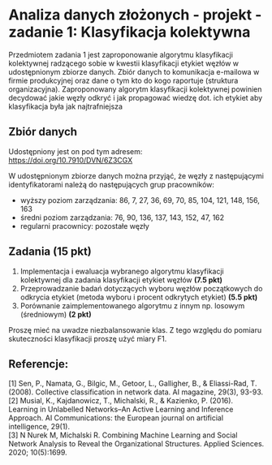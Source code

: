 # Analiza danych złożonych - projekt - zadanie 1: Klasyfikacja kolektywna

Przedmiotem zadania 1 jest zaproponowanie algorytmu klasyfikacji kolektywnej radzącego sobie w kwestii klasyfikacji etykiet 
węzłów w udostępnionym zbiorze danych. 
Zbiór danych to komunikacja e-mailowa w firmie produkcyjnej oraz dane o tym kto do kogo raportuje (struktura organizacyjna). 
Zaproponowany algorytm klasyfikacji kolektywnej powinien decydować jakie węzły odkryć i jak propagować wiedzę dot. 
ich etykiet aby klasyfikacja była jak najtrafniejsza

## Zbiór danych

Udostępniony jest on pod tym adresem:
https://doi.org/10.7910/DVN/6Z3CGX

W udostępnionym zbiorze danych można przyjąć, że węzły z następującymi identyfikatorami należą do następujących grup pracowników:

* wyższy poziom zarządzania: 86, 7, 27, 36, 69, 70, 85, 104, 121, 148, 156, 163
*	średni poziom zarządzania: 76, 90, 136, 137, 143, 152, 47, 162
*	regularni pracownicy: pozostałe węzły

## Zadania (15 pkt)
1. Implementacja i ewaluacja wybranego algorytmu klasyfikacji kolektywnej dla zadania klasyfikacji etykiet węzłów **(7.5 pkt)**
2. Przeprowadzanie badań dotyczących wyboru węzłów początkowych do odkrycia etykiet (metoda wyboru i procent odkrytych etykiet) **(5.5 pkt)**
3. Porównanie zaimplementowanego algorytmu z innym np. losowym (średniowym) **(2 pkt)**

Proszę mieć na uwadze niezbalansowanie klas. Z tego względu do pomiaru skuteczności klasyfikacji proszę użyć miary F1.

## Referencje:
[1] Sen, P., Namata, G., Bilgic, M., Getoor, L., Galligher, B., & Eliassi-Rad, T. (2008). Collective classification in network data. AI magazine, 29(3), 93-93.  
[2] Musial, K., Kajdanowicz, T., Michalski, R., & Kazienko, P. (2016). Learning in Unlabelled Networks–An Active Learning and Inference Approach. AI Communications: the European journal on artificial intelligence, 29(1).  
[3] N Nurek M, Michalski R. Combining Machine Learning and Social Network Analysis to Reveal the Organizational Structures. Applied Sciences. 2020; 10(5):1699.
